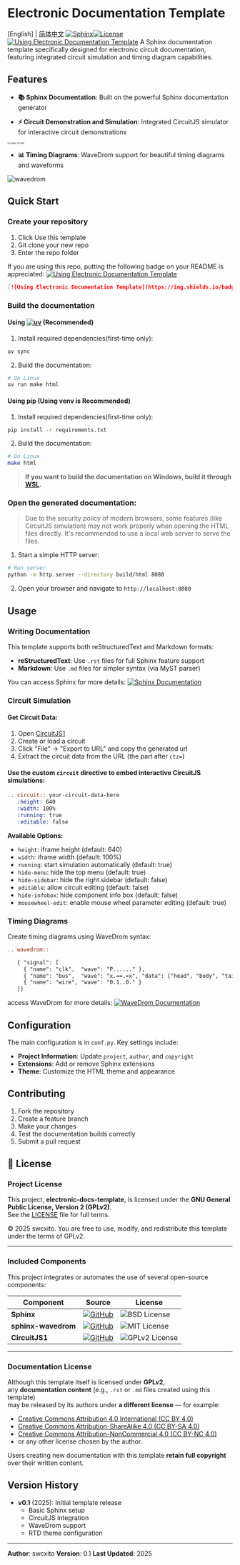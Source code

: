 # Electronic Documentation Template
[English] | [简体中文](README.zh-CN.md)
[![Sphinx](https://img.shields.io/badge/Using-Sphinx-green?logo=sphinx)](https://github.com/sphinx-doc/sphinx)[![License](https://img.shields.io/badge/License-GPLv2-blue)](LICENSE)
[![Using Electronic Documentation Template](https://img.shields.io/badge/Using-Electronic%20Documentation%20Template-blue?style=flat-square&logo=github)](https://github.com/swcxito/electronic-docs-template)
A Sphinx documentation template specifically designed for electronic circuit documentation, featuring integrated circuit simulation and timing diagram capabilities.

## Features

- **📚 Sphinx Documentation**: Built on the powerful Sphinx documentation generator

- **⚡ Circuit Demonstration and Simulation**: Integrated CircuitJS simulator for interactive circuit demonstrations

<img src="./assets/image-circuitjs.png" alt="image-circuitjs" style="zoom: 33%;" />

- **📊 Timing Diagrams**: WaveDrom support for beautiful timing diagrams and waveforms

![wavedrom](./assets/wavedrom.svg)

## Quick Start

### Create your repository
1. Click Use this template
2. Git clone your new repo
3. Enter the repo folder

If you are using this repo, putting the following badge on your README is appreciated:
[![Using Electronic Documentation Template](https://img.shields.io/badge/Using-Electronic%20Documentation%20Template-blue?style=flat-square&logo=github)](https://github.com/swcxito/electronic-docs-template)
``` md
[![Using Electronic Documentation Template](https://img.shields.io/badge/Using-Electronic%20Documentation%20Template-blue?style=flat-square&logo=github)](https://github.com/swcxito/electronic-docs-template)
```


### Build the documentation
#### Using [![uv](https://img.shields.io/endpoint?url=https://raw.githubusercontent.com/astral-sh/uv/main/assets/badge/v0.json)](https://github.com/astral-sh/uv) (Recommended)
1. Install required dependencies(first-time only):
```bash
uv sync
```

2. Build the documentation:
```bash
# On Linux
uv run make html
```
#### Using pip (Using venv is Recommended)
1. Install required dependencies(first-time only):
```bash
pip install -r requirements.txt
```

2. Build the documentation:
```bash
# On Linux
make html
```

> **If you want to build the documentation on Windows, build it through [WSL](https://learn.microsoft.com/en-us/windows/wsl/install).**

### Open the generated documentation:
> Due to the security policy of modern browsers, some features (like CircuitJS simulation) may not work properly when opening the HTML files directly. It's recommended to use a local web server to serve the files.
1. Start a simple HTTP server:
```bash
# Run server
python -m http.server --directory build/html 8080
```
2. Open your browser and navigate to `http://localhost:8080`

## Usage

### Writing Documentation

This template supports both reStructuredText and Markdown formats:

- **reStructuredText**: Use `.rst` files for full Sphinx feature support
- **Markdown**: Use `.md` files for simpler syntax (via MyST parser)

You can access Sphinx for more details: [![Sphinx Documentation](https://img.shields.io/badge/Sphinx-docs-blue?logo=sphinx)](https://www.sphinx-doc.org/)

### Circuit Simulation
#### Get Circuit Data:

1. Open [CircuitJS1](https://www.falstad.com/circuit/circuitjs.html)
2. Create or load a circuit
3. Click "File" -> "Export to URL" and copy the generated url
4. Extract the circuit data from the URL (the part after `ctz=`)

#### Use the custom `circuit` directive to embed interactive CircuitJS simulations:

```rst
.. circuit:: your-circuit-data-here
   :height: 640
   :width: 100%
   :running: true
   :editable: false
```

**Available Options:**

- `height`: iframe height (default: 640)
- `width`: iframe width (default: 100%)
- `running`: start simulation automatically (default: true)
- `hide-menu`: hide the top menu (default: true)
- `hide-sidebar`: hide the right sidebar (default: false)
- `editable`: allow circuit editing (default: false)
- `hide-infobox`: hide component info box (default: false)
- `mousewheel-edit`: enable mouse wheel parameter editing (default: true)


### Timing Diagrams

Create timing diagrams using WaveDrom syntax:

```rst
.. wavedrom::

   { "signal": [
     { "name": "clk",  "wave": "P......" },
     { "name": "bus",  "wave": "x.==.=x", "data": ["head", "body", "tail"] },
     { "name": "wire", "wave": "0.1..0." }
   ]}
```

access WaveDrom for more details: [![WaveDrom Documentation](https://img.shields.io/badge/WaveDrom-tutorial-green?logo=wavedrom)](https://wavedrom.com/tutorial.html)

## Configuration

The main configuration is in `conf.py`. Key settings include:

- **Project Information**: Update `project`, `author`, and `copyright`
- **Extensions**: Add or remove Sphinx extensions
- **Theme**: Customize the HTML theme and appearance


## Contributing

1. Fork the repository
2. Create a feature branch
3. Make your changes
4. Test the documentation builds correctly
5. Submit a pull request

## 📜 License

### Project License
This project, **electronic-docs-template**, is licensed under the **GNU General Public License, Version 2 (GPLv2)**.  
See the [LICENSE](./LICENSE) file for full terms.

© 2025 swcxito.
You are free to use, modify, and redistribute this template under the terms of GPLv2.

---

### Included Components

This project integrates or automates the use of several open-source components:

| Component| Source| License|
|-|-|-|
| **Sphinx**          | [![GitHub](https://img.shields.io/badge/source-sphinx-blue?logo=github)](https://github.com/sphinx-doc/sphinx)| ![BSD License](https://img.shields.io/badge/license-BSD-green)|
| **sphinx-wavedrom** | [![GitHub](https://img.shields.io/badge/source-sphinx--wavedrom-blue?logo=github)](https://github.com/bavovanachte/sphinx-wavedrom)| ![MIT License](https://img.shields.io/badge/license-MIT-green)|
| **CircuitJS1**      | [![GitHub](https://img.shields.io/badge/source-circuitjs1-blue?logo=github)](https://github.com/pfalstad/circuitjs1)| ![GPLv2 License](https://img.shields.io/badge/license-GPLv2-blue)|


---

### Documentation License

Although this template itself is licensed under **GPLv2**,  
any **documentation content** (e.g., `.rst` or `.md` files created using this template)  
may be released by its authors under **a different license** — for example:

- [Creative Commons Attribution 4.0 International (CC BY 4.0)](https://creativecommons.org/licenses/by/4.0/)
- [Creative Commons Attribution-ShareAlike 4.0 (CC BY-SA 4.0)](https://creativecommons.org/licenses/by-sa/4.0/)
- [Creative Commons Attribution-NonCommercial 4.0 (CC BY-NC 4.0)](https://creativecommons.org/licenses/by-nc/4.0/)
- or any other license chosen by the author.

Users creating new documentation with this template **retain full copyright** over their written content.

## Version History

- **v0.1** (2025): Initial template release
  - Basic Sphinx setup
  - CircuitJS integration
  - WaveDrom support
  - RTD theme configuration

---

**Author**: swcxito
**Version**: 0.1
**Last Updated**: 2025